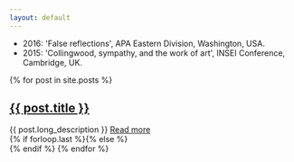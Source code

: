 ```yaml
---
layout: default
---
```


- 2016: 'False reflections', APA Eastern Division, Washington, USA.
- 2015: 'Collingwood, sympathy, and the work of art', INSEI Conference, Cambridge, UK.

{% for post in site.posts %}
  <article class="{% if forloop.first %}first{% elsif forloop.last %}last{% else %}middle{% endif %}">
		<div class="article-head">
			<h2 class="title"><a href="/{{ post.url }}/" class="js-pjax">{{ post.title }}</a></h2>
			<!--<p class="date">{{ post.date | date: "%b %d, %Y" }}</p>-->
		</div><!--/.article-head-->
		<div class="article-content">
		{{ post.long_description }}
		<a href="/{{ post.url }}/" class="full-post-link js-pjax">Read more</a>	
		</div><!--/.article-content-->
	</article>
	{% if forloop.last %}{% else %}<div class="separater"></div>{% endif %}
{% endfor %}
